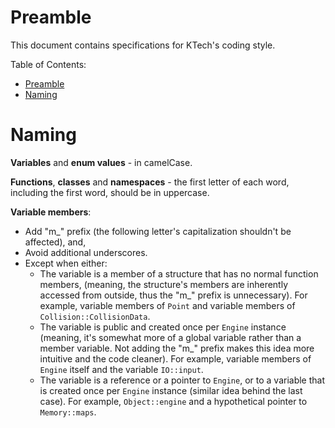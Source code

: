 # Preamble

This document contains specifications for KTech's coding style.

Table of Contents:
- [Preamble](#preamble)
- [Naming](#naming)

# Naming

**Variables** and **enum values** - in camelCase.

**Functions**, **classes** and **namespaces** - the first letter of each word, including the first word, should be in uppercase.

**Variable members**:
- Add "m_" prefix (the following letter's capitalization shouldn't be affected), and,
- Avoid additional underscores.
- Except when either:
    - The variable is a member of a structure that has no normal function members, (meaning, the structure's members are inherently accessed from outside, thus the "m_" prefix is unnecessary). For example, variable members of `Point` and variable members of `Collision::CollisionData`.
    - The variable is public and created once per `Engine` instance (meaning, it's somewhat more of a global variable rather than a member variable. Not adding the "m_" prefix makes this idea more intuitive and the code cleaner). For example, variable members of `Engine` itself and the variable `IO::input`.
    - The variable is a reference or a pointer to `Engine`, or to a variable that is created once per `Engine` instance (similar idea behind the last case). For example, `Object::engine` and a hypothetical pointer to `Memory::maps`.
